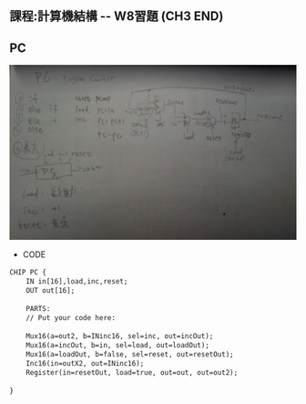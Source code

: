 ## 課程:計算機結構 -- W8習題 (CH3 END)

## PC
![image](https://github.com/AIONLin/co109a/blob/master/Pics/WeeK8_PC/PC.jpg)
* CODE
<pre><code>CHIP PC {
    IN in[16],load,inc,reset;
    OUT out[16];

    PARTS:
    // Put your code here:
  
    Mux16(a=out2, b=INinc16, sel=inc, out=incOut); 
    Mux16(a=incOut, b=in, sel=load, out=loadOut);
    Mux16(a=loadOut, b=false, sel=reset, out=resetOut);
    Inc16(in=outX2, out=INinc16); 
    Register(in=resetOut, load=true, out=out, out=out2);
    
}</code></pre>

